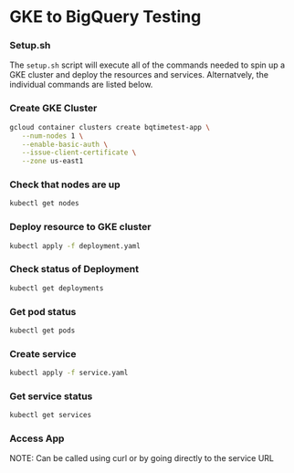# GKE to BigQuery Testing

### Setup.sh

The ```setup.sh``` script will execute all of the commands needed to spin up a GKE cluster and deploy the resources and services. Alternatvely, the individual commands are listed below.

### Create GKE Cluster

```bash
gcloud container clusters create bqtimetest-app \
   --num-nodes 1 \
   --enable-basic-auth \
   --issue-client-certificate \
   --zone us-east1
```

### Check that nodes are up
```bash
kubectl get nodes
```

### Deploy resource to GKE cluster
```bash
kubectl apply -f deployment.yaml
```

### Check status of Deployment
```bash
kubectl get deployments
```

### Get pod status
```bash
kubectl get pods
```

### Create service
```bash
kubectl apply -f service.yaml
```

### Get service status
```bash
kubectl get services
```

### Access App
NOTE: Can be called using curl or by going directly to the service URL
